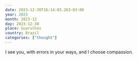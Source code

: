 ```yaml
---
date: 2023-12-30T16:14:03.263-03:00
year: 2023
month: 2023-12
day: 2023-12-30
place: Guarulhos
country: Brazil
categories: ["thought"]
---
```

I see you, with errors in your ways, and I choose compassion.
